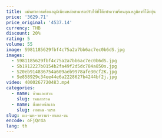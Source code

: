 ```yaml
---
title: แผ่นทําความร้อนอลูมิเนียมหล่อสามารถปรับได้ที่โต๊ะทําความร้อนอุณหภูมิคงที่โต๊ะอุ่น
price: '3629.71'
price_original: '4537.14'
currency: THB
discount: 20%
rating: 5
volume: 55
image: S981185629fbf4c75a2a7bb6ac7ec0b6dS.jpg
images:
  - S981185629fbf4c75a2a7bb6ac7ec0b6dS.jpg
  - Sb1912227b0154b2fa49f2d5dc784a850s.jpg
  - S20eb914836754a609aeb9978afe30cf2K.jpg
  - Se858929c34ee44e6a2228627b4244bf2j.jpg
video: 4000267720483.mp4
categories:
  - name: บ้านและสวน
    slug: านและสวน
  - name: สิ่งทอหน้าแรก
    slug: งทอหน-าแรก
slug: แผ-นท-าความร-อนอล-เน
encode: oFjQr4a
lang: th
---
```

  